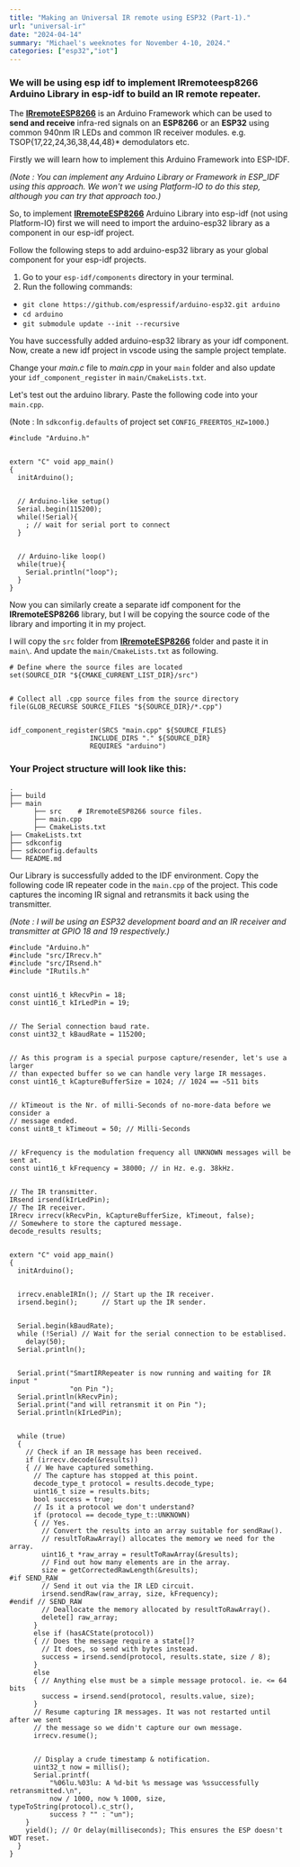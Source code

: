 ```yaml
---
title: "Making an Universal IR remote using ESP32 (Part-1)."
url: "universal-ir"
date: "2024-04-14"
summary: "Michael's weeknotes for November 4-10, 2024."
categories: ["esp32","iot"]
---
```


### We will be using esp idf to implement IRremoteesp8266 Arduino Library in esp-idf to build an IR remote repeater.


The [**IRremoteESP8266**](https://github.com/crankyoldgit/IRremoteESP8266) is an Arduino Framework which can be used to **send and receive** infra-red signals on an **ESP8266** or an **ESP32** using common 940nm IR LEDs and common IR receiver modules. e.g. TSOP{17,22,24,36,38,44,48}* demodulators etc.


Firstly we will learn how to implement this Arduino Framework into ESP-IDF.


*(Note : You can implement any Arduino Library or Framework in ESP_IDF using this approach. We won't we using Platform-IO to do this step, although you can try that approach too.)*


So, to implement [**IRremoteESP8266**](https://github.com/crankyoldgit/IRremoteESP8266) Arduino Library into esp-idf (not using Platform-IO) first we will need to import the arduino-esp32 library as a component in our esp-idf project.


Follow the following steps to add arduino-esp32 library as your global component for your esp-idf projects.
1. Go to your `esp-idf/components` directory in your terminal.
2. Run the following commands:
  - `git clone https://github.com/espressif/arduino-esp32.git arduino`
  - `cd arduino`
  - `git submodule update --init --recursive`


You have successfully added arduino-esp32 library as your idf component.
Now, create a new idf project in vscode using the sample project template.


Change your *main.c* file to *main.cpp* in your `main` folder and also update your `idf_component_register` in `main/CmakeLists.txt`.


Let's test out the arduino library. Paste the following code into your `main.cpp`.


(Note : In `sdkconfig.defaults` of project set `CONFIG_FREERTOS_HZ=1000`.)


```
#include "Arduino.h"


extern "C" void app_main()
{
  initArduino();


  // Arduino-like setup()
  Serial.begin(115200);
  while(!Serial){
    ; // wait for serial port to connect
  }


  // Arduino-like loop()
  while(true){
    Serial.println("loop");
  }
}
```


Now you can similarly create a separate idf component for the **IRremoteESP8266** library, but I will be copying the source code of the library and importing it in my project.


I will copy the `src` folder from [**IRremoteESP8266**](https://github.com/crankyoldgit/IRremoteESP8266) folder and paste it in `main\`. And update the `main/CmakeLists.txt` as following.


```
# Define where the source files are located
set(SOURCE_DIR "${CMAKE_CURRENT_LIST_DIR}/src")


# Collect all .cpp source files from the source directory
file(GLOB_RECURSE SOURCE_FILES "${SOURCE_DIR}/*.cpp")


idf_component_register(SRCS "main.cpp" ${SOURCE_FILES}
                    INCLUDE_DIRS "." ${SOURCE_DIR}
                    REQUIRES "arduino")
```


### Your Project structure will look like this:
    .
    ├── build                  
    ├── main                    
          ├── src    # IRremoteESP8266 source files.
          ├── main.cpp
          ├── CmakeLists.txt              
    ├── CmakeLists.txt                    
    ├── sdkconfig                  
    ├── sdkconfig.defaults
    └── README.md




Our Library is successfully added to the IDF environment. Copy the following code IR repeater code in the `main.cpp` of the project. This code captures the incoming IR signal and retransmits it back using the transmitter.


*(Note : I will be using an ESP32 development board and an IR receiver and transmitter at GPIO 18 and 19 respectively.)*


```
#include "Arduino.h"
#include "src/IRrecv.h"
#include "src/IRsend.h"
#include "IRutils.h"


const uint16_t kRecvPin = 18;
const uint16_t kIrLedPin = 19;


// The Serial connection baud rate.
const uint32_t kBaudRate = 115200;


// As this program is a special purpose capture/resender, let's use a larger
// than expected buffer so we can handle very large IR messages.
const uint16_t kCaptureBufferSize = 1024; // 1024 == ~511 bits


// kTimeout is the Nr. of milli-Seconds of no-more-data before we consider a
// message ended.
const uint8_t kTimeout = 50; // Milli-Seconds


// kFrequency is the modulation frequency all UNKNOWN messages will be sent at.
const uint16_t kFrequency = 38000; // in Hz. e.g. 38kHz.


// The IR transmitter.
IRsend irsend(kIrLedPin);
// The IR receiver.
IRrecv irrecv(kRecvPin, kCaptureBufferSize, kTimeout, false);
// Somewhere to store the captured message.
decode_results results;


extern "C" void app_main()
{
  initArduino();


  irrecv.enableIRIn(); // Start up the IR receiver.
  irsend.begin();      // Start up the IR sender.


  Serial.begin(kBaudRate);
  while (!Serial) // Wait for the serial connection to be establised.
    delay(50);
  Serial.println();


  Serial.print("SmartIRRepeater is now running and waiting for IR input "
               "on Pin ");
  Serial.println(kRecvPin);
  Serial.print("and will retransmit it on Pin ");
  Serial.println(kIrLedPin);


  while (true)
  {
    // Check if an IR message has been received.
    if (irrecv.decode(&results))
    { // We have captured something.
      // The capture has stopped at this point.
      decode_type_t protocol = results.decode_type;
      uint16_t size = results.bits;
      bool success = true;
      // Is it a protocol we don't understand?
      if (protocol == decode_type_t::UNKNOWN)
      { // Yes.
        // Convert the results into an array suitable for sendRaw().
        // resultToRawArray() allocates the memory we need for the array.
        uint16_t *raw_array = resultToRawArray(&results);
        // Find out how many elements are in the array.
        size = getCorrectedRawLength(&results);
#if SEND_RAW
        // Send it out via the IR LED circuit.
        irsend.sendRaw(raw_array, size, kFrequency);
#endif // SEND_RAW
        // Deallocate the memory allocated by resultToRawArray().
        delete[] raw_array;
      }
      else if (hasACState(protocol))
      { // Does the message require a state[]?
        // It does, so send with bytes instead.
        success = irsend.send(protocol, results.state, size / 8);
      }
      else
      { // Anything else must be a simple message protocol. ie. <= 64 bits
        success = irsend.send(protocol, results.value, size);
      }
      // Resume capturing IR messages. It was not restarted until after we sent
      // the message so we didn't capture our own message.
      irrecv.resume();


      // Display a crude timestamp & notification.
      uint32_t now = millis();
      Serial.printf(
          "%06lu.%03lu: A %d-bit %s message was %ssuccessfully retransmitted.\n",
          now / 1000, now % 1000, size, typeToString(protocol).c_str(),
          success ? "" : "un");
    }
    yield(); // Or delay(milliseconds); This ensures the ESP doesn't WDT reset.
  }
}
```